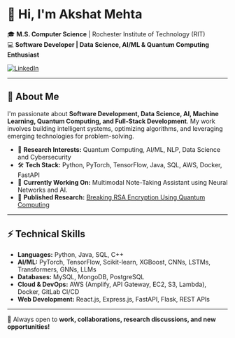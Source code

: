 # 👋 Hi, I'm Akshat Mehta  
🎓 **M.S. Computer Science** | Rochester Institute of Technology (RIT)  
💻 **Software Developer | Data Science, AI/ML & Quantum Computing Enthusiast**  

[![LinkedIn](https://img.shields.io/badge/LinkedIn-akshatmehta24-blue?logo=linkedin)](https://www.linkedin.com/in/akshatmehta24)

---

## 🚀 About Me  
I'm passionate about **Software Development, Data Science, AI, Machine Learning, Quantum Computing, and Full-Stack Development**. My work involves building intelligent systems, optimizing algorithms, and leveraging emerging technologies for problem-solving.  

- 🔬 **Research Interests:** Quantum Computing, AI/ML, NLP, Data Science and Cybersecurity 
- 🛠 **Tech Stack:** Python, PyTorch, TensorFlow, Java, SQL, AWS, Docker, FastAPI  
- 📌 **Currently Working On:** Multimodal Note-Taking Assistant using Neural Networks and AI.  
- 📖 **Published Research:** [Breaking RSA Encryption Using Quantum Computing](https://ijrar.org/viewfull.php?&p_id=IJRAR22B2061)  

---

## ⚡ Technical Skills  

- **Languages:** Python, Java, SQL, C++  
- **AI/ML:** PyTorch, TensorFlow, Scikit-learn, XGBoost, CNNs, LSTMs, Transformers, GNNs, LLMs  
- **Databases:** MySQL, MongoDB, PostgreSQL  
- **Cloud & DevOps:** AWS (Amplify, API Gateway, EC2, S3, Lambda), Docker, GitLab CI/CD  
- **Web Development:** React.js, Express.js, FastAPI, Flask, REST APIs  

---

🚀 Always open to **work, collaborations, research discussions, and new opportunities!**  
